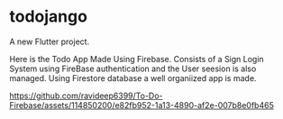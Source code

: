 # todojango

A new Flutter project.

Here is the Todo App Made Using Firebase. Consists of a Sign Login System using FireBase authentication and the User seesion is also managed.
Using Firestore database a well organiized app is made.


https://github.com/ravideep6399/To-Do-Firebase/assets/114850200/e82fb952-1a13-4890-af2e-007b8e0fb465
